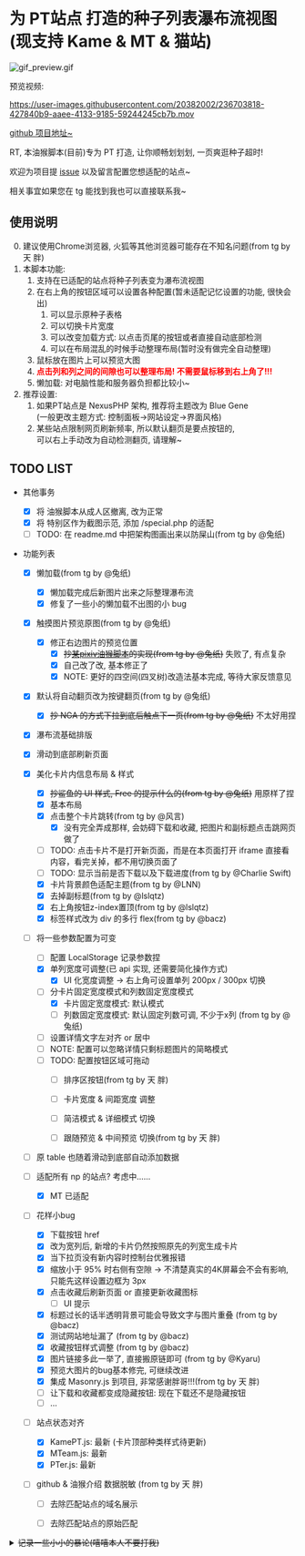 # 为 PT站点 打造的种子列表瀑布流视图 (现支持 Kame & MT & 猫站)

![gif_preview.gif](https://github.com/KesaubeEire/PT_TorrentList_Masonry/blob/main/preview/gif_preview.gif?raw=true)

预览视频:  

https://user-images.githubusercontent.com/20382002/236703818-427840b9-aaee-4133-9185-59244245cb7b.mov

<!-- https://raw.githubusercontent.com/KesaubeEire/PT_TorrentList_Masonry/main/preview/_input.mov -->
<!-- https://github.com/KesaubeEire/PT_TorrentList_Masonry/blob/main/preview/_input.mov?raw=true -->

[github 项目地址~](https://github.com/KesaubeEire/PT_TorrentList_Masonry)

RT, 本油猴脚本(目前)专为 PT 打造, 让你顺畅划划划, 一页爽逛种子超时!

欢迎为项目提 [issue](https://github.com/KesaubeEire/PT_TorrentList_Masonry/issues) 以及留言配置您想适配的站点~  

相关事宜如果您在 tg 能找到我也可以直接联系我~

<!-- ![gif_preview.gif](./preview/gif_preview.gif) -->

## 使用说明

0. 建议使用Chrome浏览器, 火狐等其他浏览器可能存在不知名问题(from tg by 天 胖)
1. 本脚本功能:
   1. 支持在已适配的站点将种子列表变为瀑布流视图  
   1. 在右上角的按钮区域可以设置各种配置(暂未适配记忆设置的功能, 很快会出)  
      1. 可以显示原种子表格
      1. 可以切换卡片宽度
      1. 可以改变加载方式: 以点击页尾的按钮或者直接自动底部检测
      1. 可以在布局混乱的时候手动整理布局(暂时没有做完全自动整理)
   1. 鼠标放在图片上可以预览大图
   1. <span style="color: red"><b>点击列和列之间的间隙也可以整理布局! 不需要鼠标移到右上角了!!!</b></span>
   1. 懒加载: 对电脑性能和服务器负担都比较小~
2. 推荐设置:
   1. 如果PT站点是 NexusPHP 架构, 推荐将主题改为 Blue Gene  
      (一般更改主题方式: 控制面板->网站设定->界面风格)
   1. 某些站点限制网页刷新频率, 所以默认翻页是要点按钮的,   
      可以右上手动改为自动检测翻页, 请理解~
## TODO LIST

- 其他事务
  - [x] 将 油猴脚本从成人区撤离, 改为正常
  - [x] 将 特别区作为截图示范, 添加 /special.php 的适配
  - [ ] TODO: 在 readme.md 中把架构图画出来以防屎山(from tg by @兔纸)
- 功能列表

  - [x] 懒加载(from tg by @兔纸)
      - [x] 懒加载完成后新图片出来之际整理瀑布流
      - [x] 修复了一些小的懒加载不出图的小 bug
  - [x] 触摸图片预览原图(from tg by @兔纸)
      - [x] 修正右边图片的预览位置
         - [x] <s>抄[某pixiv油猴脚本](https://github.com/Ocrosoft/PixivPreviewer)的实现(from tg by @兔纸)</s> 失败了, 有点复杂
         - [x] 自己改了改, 基本修正了
         - [x] NOTE: 更好的四空间(四叉树)改造法基本完成, 等待大家反馈意见
  - [x] 默认将自动翻页改为按键翻页(from tg by @兔纸)
      - [x] <s>抄 NGA 的方式下拉到底后触点下一页(from tg by @兔纸)</s> 不太好用捏
  - [x] 瀑布流基础排版
  - [x] 滑动到底部刷新页面
  - [x] 美化卡片内信息布局 & 样式

      - [x] <s>抄鲨鱼的 UI 样式, Free 的提示什么的(from tg by @兔纸)</s> 用原样了捏
      - [x] 基本布局
      - [x] 点击整个卡片跳转(from tg by @风言)
         - [x] 没有完全弄成那样, 会妨碍下载和收藏, 把图片和副标题点击跳网页做了
      - [ ] TODO: 点击卡片不是打开新页面，而是在本页面打开 iframe 直接看内容，看完关掉，都不用切换页面了
      - [ ] TODO: 显示当前是否下载以及下载进度(from tg by @Charlie Swift)
      - [x] 卡片背景颜色适配主题(from tg by @LNN)
      - [x] 去掉副标题(from tg by @lslqtz)
      - [x] 右上角按钮z-index置顶(from tg by @lslqtz)
      - [x] 标签样式改为 div 的多行 flex(from tg by @bacz)

  - [ ] 将一些参数配置为可变
      - [ ] 配置 LocalStorage 记录参数捏
      - [x] 单列宽度可调整(已 api 实现, 还需要简化操作方式)
         - [x] UI 化宽度调整 -> 右上角可设置单列 200px / 300px 切换
      - [ ] 分卡片固定宽度模式和列数固定宽度模式
         - [x] 卡片固定宽度模式: 默认模式
         - [ ] 列数固定宽度模式: 默认固定列数可调, 不少于x列 (from tg by @兔纸)
      - [ ] 设置详情文字左对齐 or 居中
      - [ ] NOTE: 配置可以忽略详情只剩标题图片的简略模式
      - [ ] TODO: 配置按钮区域可拖动
         - [ ] 排序区按钮(from tg by 天 胖)
         - [ ] 卡片宽度 & 间距宽度 调整
         - [ ] 简洁模式 & 详细模式 切换
         - [ ] 跟随预览 & 中间预览 切换(from tg by 天 胖)


  - [ ] 原 table 也随着滑动到底部自动添加数据
  - [ ] 适配所有 np 的站点? 考虑中......
      - [x] MT 已适配

  - [ ] 花样小bug

      - [x] 下载按钮 href
      - [x] 改为宽列后, 新增的卡片仍然按照原先的列宽生成卡片
      - [x] 当下拉页没有新内容时控制台优雅报错 
      - [x] 缩放小于 95% 时右侧有空隙 -> 不清楚真实的4K屏幕会不会有影响, 只能先这样设置边框为 3px
      - [x] 点击收藏后刷新页面 or 直接更新收藏图标
         - [ ] UI 提示
      - [x] 标题过长的话半透明背景可能会导致文字与图片重叠 (from tg by @bacz)
      - [x] 测试网站地址漏了 (from tg by @bacz)
      - [x] 收藏按钮样式调整 (from tg by @bacz)
      - [x] 图片链接多此一举了, 直接搬原链即可 (from tg by @Kyaru)
      - [x] 预览大图片的bug基本修完, 可继续改进
      - [x] 集成 Masonry.js 到项目, 非常感谢胖哥!!!(from tg by 天 胖)
      - [ ] 让下载和收藏都变成隐藏按钮: 现在下载还不是隐藏按钮
      - [ ] ...

  - [ ] 站点状态对齐
      - [x] KamePT.js: 最新 (卡片顶部种类样式待更新)
      - [x] MTeam.js: 最新
      - [x] PTer.js: 最新
      
  - [ ] github & 油猴介绍 数据脱敏 (from tg by 天 胖)
      - [ ] 去除匹配站点的域名展示
      - [ ] 去除匹配站点的原始匹配
      


<details>
    <summary><s>记录一些小小的暴论(嘻嘻本人不要打我)</s></summary>
    <p>1. 违反用户直觉的都是垃圾程序 by兔纸(2023/05/08 18:39)</p>
</details>